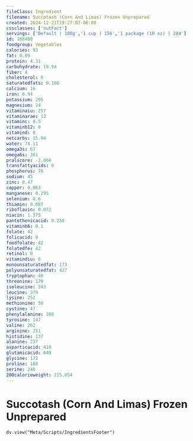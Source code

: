 ```yaml
---
fileClass: Ingredient
filename: Succotash (Corn And Limas) Frozen Unprepared
created: 2024-12-21T19:27:02-06:00
cssclasses: ['nutFact']
servings: ['Default | 100g','1 cup | 156','1 package (10 oz) | 284']
id: 168480
foodgroup: Vegetables
calories: 93
fat: 0.89
protein: 4.31
carbohydrate: 19.94
fiber: 4
cholesterol: 0
saturatedfats: 0.166
calcium: 16
iron: 0.94
potassium: 295
magnesium: 24
vitaminaiu: 257
vitaminarae: 13
vitaminc: 8.5
vitaminb12: 0
vitamind: 0
netcarbs: 15.94
water: 74.11
omega3s: 67
omega6s: 361
pralscore: -2.066
transfattyacids: 0
phosphorus: 78
sodium: 45
zinc: 0.47
copper: 0.063
manganese: 0.295
selenium: 0.6
thiamin: 0.087
riboflavin: 0.072
niacin: 1.375
pantothenicacid: 0.258
vitaminb6: 0.1
folate: 42
folicacid: 0
foodfolate: 42
folatedfe: 42
retinol: 0
vitamindiu: 0
monounsaturatedfat: 173
polyunsaturatedfat: 427
tryptophan: 48
threonine: 179
isoleucine: 243
leucine: 379
lysine: 252
methionine: 58
cystine: 47
phenylalanine: 208
tyrosine: 147
valine: 262
arginine: 251
histidine: 137
alanine: 237
asparticacid: 419
glutamicacid: 649
glycine: 172
proline: 168
serine: 248
200calorieweight: 215.054
---
```


# Succotash (Corn And Limas) Frozen Unprepared

```dataviewjs
dv.view("Meta/Scripts/IngredientsFooter")
```